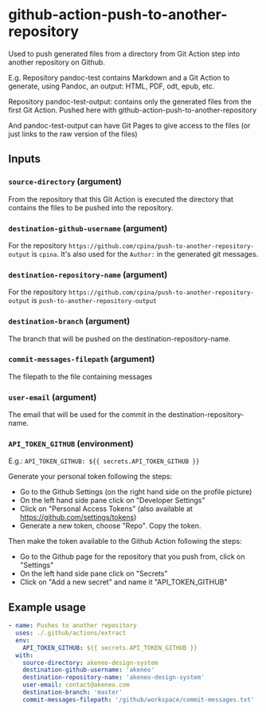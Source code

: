 # github-action-push-to-another-repository

Used to push generated files from a directory from Git Action step into another repository on Github.

E.g.
Repository pandoc-test contains Markdown and a Git Action to generate, using Pandoc, an output: HTML, PDF, odt, epub, etc.

Repository pandoc-test-output: contains only the generated files from the first Git Action. Pushed here with github-action-push-to-another-repository

And pandoc-test-output can have Git Pages to give access to the files (or just links to the raw version of the files)

## Inputs

### `source-directory` (argument)

From the repository that this Git Action is executed the directory that contains the files to be pushed into the repository.

### `destination-github-username` (argument)

For the repository `https://github.com/cpina/push-to-another-repository-output` is `cpina`. It's also used for the `Author:` in the generated git messages.

### `destination-repository-name` (argument)

For the repository `https://github.com/cpina/push-to-another-repository-output` is `push-to-another-repository-output`

### `destination-branch` (argument)

The branch that will be pushed on the destination-repository-name.

### `commit-messages-filepath` (argument)

The filepath to the file containing messages

### `user-email` (argument)

The email that will be used for the commit in the destination-repository-name.

### `API_TOKEN_GITHUB` (environment)

E.g.:
`API_TOKEN_GITHUB: ${{ secrets.API_TOKEN_GITHUB }}`

Generate your personal token following the steps:

- Go to the Github Settings (on the right hand side on the profile picture)
- On the left hand side pane click on "Developer Settings"
- Click on "Personal Access Tokens" (also available at https://github.com/settings/tokens)
- Generate a new token, choose "Repo". Copy the token.

Then make the token available to the Github Action following the steps:

- Go to the Github page for the repository that you push from, click on "Settings"
- On the left hand side pane click on "Secrets"
- Click on "Add a new secret" and name it "API_TOKEN_GITHUB"

## Example usage

```yaml
- name: Pushes to another repository
  uses: ./.github/actions/extract
  env:
    API_TOKEN_GITHUB: ${{ secrets.API_TOKEN_GITHUB }}
  with:
    source-directory: akeneo-design-system
    destination-github-username: 'akeneo'
    destination-repository-name: 'akeneo-design-system'
    user-email: contact@akeneo.com
    destination-branch: 'master'
    commit-messages-filepath: '/github/workspace/commit-messages.txt'
```
